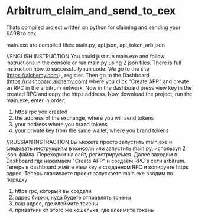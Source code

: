 # Arbitrum_claim_and_send_to_cex
Thats compiled project written on python for claiming and sending your $ARB to cex

main.exe are compiled files: main.py, api.json, api_token_arb.json


//ENGLISH INSTRUCTION
You could just run main.exe and follow instructions in the console or run main.py using 2 json files. 
There is full instruction how to successfully run code:
We go to the site (https://alchemy.com) , register. 
Then go to the Dashboard (https://dashboard.alchemy.com) where you click "Create APP" and create an RPC in the arbitrum network. 
Now in the dashboard press view key in the created RPC and copy the https address. 
Now download the project, run the main.exe, enter in order: 
1) https rpc you created 
2) the address of the exchange, where you will send tokens 
3) your address where you brand tokens 
4) your private key from the same wallet, where you brand tokens


//RUSSIAN INSTRACTION
Вы можете просто запустить main.exe и следовать инструкциям в консоли или запустить main.py, используя 2 json-файла.
Переходим на сайт, регистрируемся. 
Далее заходим в Dashboard где нажимаем "Create APP" и создаём RPC в сети arbitrum. 
Теперь в dashboard жмёте view key в созданном RPC и копируете https адрес. 
Теперь скачиваете проект запускаете main.exe вводим по порядку: 
1) https rpc, который вы создали 
2) адрес биржи, куда будете отправлять токены 
3) ваш адрес, где клеймите токены 
4) приватник от этого же кошелька, где клеймите токены
